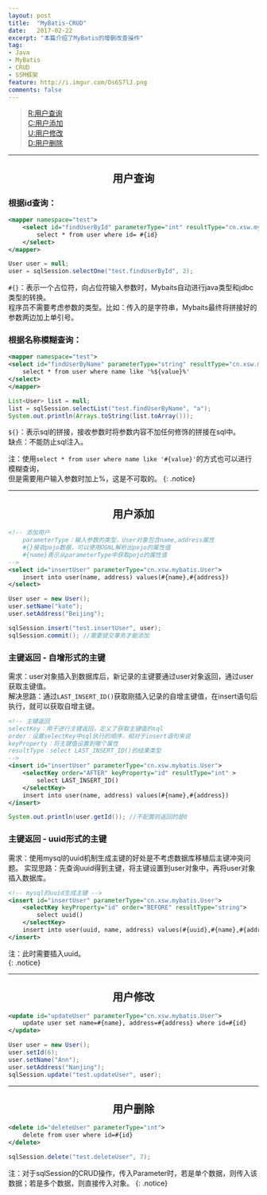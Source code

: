```yaml
---
layout: post
title:  "MyBatis-CRUD"
date:   2017-02-22
excerpt: "本篇介绍了MyBatis的增删改查操作"
tag:
- Java 
- MyBatis
- CRUD
- SSM框架
feature: http://i.imgur.com/Ds6S7lJ.png
comments: false
---  
```


><a href="#1">R:用户查询</a>  
><a href="#2">C:用户添加</a>   
><a href="#2">U:用户修改</a>  
><a href="#3">D:用户删除</a>   


***

<a name="1"></a>

## <center>用户查询</center>   

### 根据id查询：  

```xml
<mapper namespace="test">
	<select id="findUserById" parameterType="int" resultType="cn.xsw.mybatis.User">
		select * from user where id= #{id}
	</select>
</mapper>
```

```java
User user = null;
user = sqlSession.selectOne("test.findUserById", 2);
```

`#{}`：表示一个占位符，向占位符输入参数时，Mybaits自动进行java类型和jdbc类型的转换。  
程序员不需要考虑参数的类型。比如：传入的是字符串，Mybaits最终将拼接好的参数两边加上单引号。


### 根据名称模糊查询：

```xml
<mapper namespace="test">
<select id="findUserByName" parameterType="string" resultType="cn.xsw.mybatis.User">
	select * from user where name like '%${value}%'
</select>
</mapper>
```


```java
List<User> list = null;
list = sqlSession.selectList("test.findUserByName", "a");
System.out.println(Arrays.toString(list.toArray()));
```

`${}`：表示sql的拼接，接收参数时将参数内容不加任何修饰的拼接在sql中。  
缺点：不能防止sql注入。 


注：使用`select * from user where name like '#{value}'`的方式也可以进行模糊查询，   
但是需要用户输入参数时加上%，这是不可取的。
{: .notice}

***

<a name="2"></a>

## <center>用户添加</center> 


```xml
<!-- 添加用户
	parameterType：输入参数的类型，User对象包含name,address属性
	#{}接收pojo数据，可以使用OGNL解析出pojo的属性值
	#{name}表示从parameterType中获取pojo的属性值
-->
<select id="insertUser" parameterType="cn.xsw.mybatis.User">
	insert into user(name, address) values(#{name},#{address}) 
</select>
```

```java
User user = new User();
user.setName("kate");
user.setAddress("Beijing");

sqlSession.insert("test.insertUser", user);
sqlSession.commit(); //需要提交事务才能添加
```


### 主键返回 - 自增形式的主键

需求：user对象插入到数据库后，新记录的主键要通过user对象返回，通过user获取主键值。  
解决思路：通过`LAST_INSERT_ID()`获取刚插入记录的自增主键值，在insert语句后执行，就可以获取自增主键。  

```xml
<!-- 主键返回
selectKey：用于进行主键返回，定义了获取主键值的sql
order：设置selectKey中sql执行的顺序，相对于insert语句来说
keyProperty：将主键值设置到哪个属性
resultType：select LAST_INSERT_ID()的结果类型
-->
<insert id="insertUser" parameterType="cn.xsw.mybatis.User">
	<selectKey order="AFTER" keyProperty="id" resultType="int" >
		select LAST_INSERT_ID()
	</selectKey>
	insert into user(name, address) values(#{name},#{address}) 
</insert>
```

```java
System.out.println(user.getId()); //不配置则返回的是0
```


### 主键返回 - uuid形式的主键


需求：使用mysql的uuid机制生成主键的好处是不考虑数据库移植后主键冲突问题。
实现思路：先查询uuid得到主键，将主键设置到user对象中，再将user对象插入数据库。

```xml
<!-- mysql的uuid生成主键 -->
<insert id="insertUser" parameterType="cn.xsw.mybatis.User">
	<selectKey keyProperty="id" order="BEFORE" resultType="string">
		select uuid()
	</selectKey>
	insert into user(uuid, name, address) values(#{uuid},#{name},#{address})
</insert>
```

注：此时需要插入uuid。  
{: .notice}


***

<a name="3"></a>

## <center>用户修改</center> 


```xml
<update id="updateUser" parameterType="cn.xsw.mybatis.User">
	update user set name=#{name}, address=#{address} where id=#{id}
</update>
```

```java
User user = new User();
user.setId(6);
user.setName("Ann");
user.setAddress("Nanjing");
sqlSession.update("test.updateUser", user);
```


***

<a name="4"></a>

## <center>用户删除</center> 

```xml
<delete id="deleteUser" parameterType="int">
	delete from user where id=#{id}
</delete>
```

```java
sqlSession.delete("test.deleteUser", 7);
```


注：对于sqlSession的CRUD操作，传入Parameter时，若是单个数据，则传入该数据；若是多个数据，则直接传入对象。
{: .notice}

